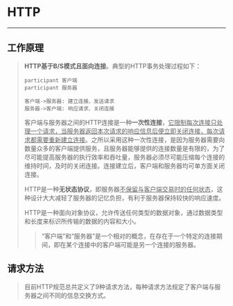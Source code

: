 # HTTP

---

## 工作原理

> **HTTP基于B/S模式且面向连接**。典型的HTTP事务处理过程如下：
>
> ```sequence
> participant 客户端
> participant 服务器
> 
> 客户端->服务器: 建立连接、发送请求
> 服务器->客户端: 响应请求、关闭连接
> ```
>
> 客户端与服务器之间的HTTP连接是一种**一次性连接**，<u>它限制每次连接只处理一个请求，当服务器返回本次请求的响应信息后便立即关闭连接，每次请求都需要重新建立连接</u>。之所以采用这种一次性连接，是因为服务器需要向数量众多的客户端提供服务，且服务器能够提供的连接数量是有限的，为了尽可能提高服务器的执行效率和吞吐量，服务器必须尽可能压缩每个连接的维持时间，及时的关闭连接。连接建立后，客户端和服务器均可单方面关闭连接。
>
> HTTP是一种**无状态协议**，即服务器<u>不保留与客户端交易时的任何状态</u>，这种设计大大减轻了服务器的记忆负担，有利于服务器保持较快的响应速度。
>
> HTTP是一种面向对象协议，允许传送任何类型的数据对象，通过数据类型和长度来标识所传输的数据的内容和大小。
>
> > “客户端”和“服务器”是一个相对的概念，在存在于一个特定的连接期间，即在某个连接中的客户端可能是另一个连接的服务器。

## 请求方法

> 目前HTTP规范总共定义了9种请求方法，每种请求方法规定了客户端与服务器之间不同的信息交换方式。

